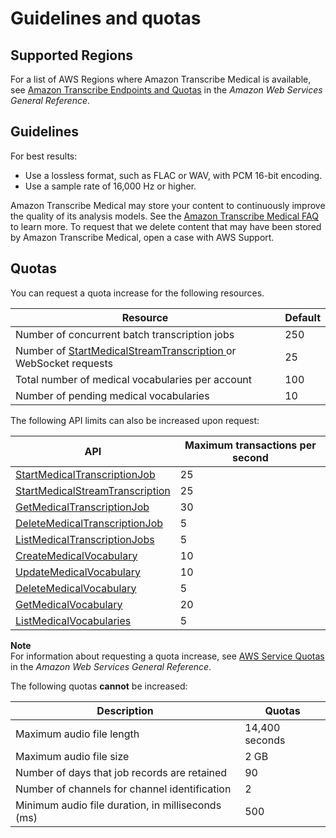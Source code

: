 # Guidelines and quotas<a name="limits-med-guidelines"></a>

## Supported Regions<a name="transcribe-regions"></a>

For a list of AWS Regions where Amazon Transcribe Medical is available, see [Amazon Transcribe Endpoints and Quotas](https://docs.aws.amazon.com/general/latest/gr/transcribe-medical.html#transcribe_region) in the *Amazon Web Services General Reference*\.

## Guidelines<a name="guidelines-med"></a>

For best results:
+ Use a lossless format, such as FLAC or WAV, with PCM 16\-bit encoding\.
+ Use a sample rate of 16,000 Hz or higher\.

Amazon Transcribe Medical may store your content to continuously improve the quality of its analysis models\. See the [Amazon Transcribe Medical FAQ](http://aws.amazon.com/transcribe/faqs/) to learn more\. To request that we delete content that may have been stored by Amazon Transcribe Medical, open a case with AWS Support\.

## Quotas<a name="limits-med"></a>

You can request a quota increase for the following resources\.


| Resource | Default | 
| --- | --- | 
| Number of concurrent batch transcription jobs | 250 | 
| Number of [ StartMedicalStreamTranscription ](API_streaming_StartMedicalStreamTranscription.md) or WebSocket requests | 25 | 
| Total number of medical vocabularies per account | 100 | 
| Number of pending medical vocabularies | 10 | 

The following API limits can also be increased upon request:


| API | Maximum transactions per second | 
| --- | --- | 
| [ StartMedicalTranscriptionJob ](API_StartMedicalTranscriptionJob.md) | 25 | 
| [ StartMedicalStreamTranscription ](API_streaming_StartMedicalStreamTranscription.md) | 25 | 
| [ GetMedicalTranscriptionJob ](API_GetMedicalTranscriptionJob.md) | 30 | 
| [ DeleteMedicalTranscriptionJob ](API_DeleteMedicalTranscriptionJob.md) | 5 | 
| [ ListMedicalTranscriptionJobs ](API_ListMedicalTranscriptionJobs.md) | 5 | 
| [ CreateMedicalVocabulary ](API_CreateMedicalVocabulary.md) | 10 | 
| [ UpdateMedicalVocabulary ](API_UpdateMedicalVocabulary.md) | 10 | 
| [ DeleteMedicalVocabulary ](API_DeleteMedicalVocabulary.md) | 5 | 
| [ GetMedicalVocabulary ](API_GetMedicalVocabulary.md) | 20 | 
| [ ListMedicalVocabularies ](API_ListMedicalVocabularies.md) | 5 | 

**Note**  
For information about requesting a quota increase, see [AWS Service Quotas](https://docs.aws.amazon.com/general/latest/gr/aws_service_limits.html) in the *Amazon Web Services General Reference*\.

The following quotas **cannot** be increased:


| Description | Quotas | 
| --- | --- | 
| Maximum audio file length | 14,400 seconds | 
| Maximum audio file size | 2 GB | 
| Number of days that job records are retained | 90 | 
| Number of channels for channel identification | 2 | 
| Minimum audio file duration, in milliseconds \(ms\) | 500 | 